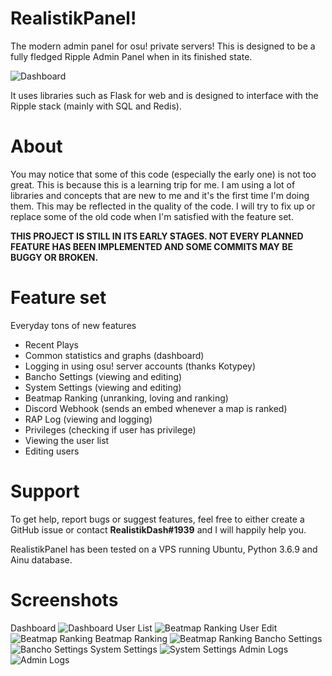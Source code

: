 # RealistikPanel!
The modern admin panel for osu! private servers! This is designed to be a fully fledged Ripple Admin Panel when in its finished state.

![Dashboard](https://i.imgur.com/EDV3cK4.png)

It uses libraries such as Flask for web and is designed to interface with the Ripple stack (mainly with SQL and Redis).

# About

You may notice that some of this code (especially the early one) is not too great. This is because this is a learning trip for me.
I am using a lot of libraries and concepts that are new to me and it's the first time I'm doing them.
This may be reflected in the quality of the code. I will try to fix up or replace some of the old code when I'm satisfied with the feature set.

**THIS PROJECT IS STILL IN ITS EARLY STAGES. NOT EVERY PLANNED FEATURE HAS BEEN IMPLEMENTED AND SOME COMMITS MAY BE BUGGY OR BROKEN.**

# Feature set
Everyday tons of new features
- Recent Plays
- Common statistics and graphs (dashboard)
- Logging in using osu! server accounts (thanks Kotypey)
- Bancho Settings (viewing and editing)
- System Settings (viewing and editing)
- Beatmap Ranking (unranking, loving and ranking)
- Discord Webhook (sends an embed whenever a map is ranked)
- RAP Log (viewing and logging)
- Privileges (checking if user has privilege)
- Viewing the user list
- Editing users

# Support
To get help, report bugs or suggest features, feel free to either create a GitHub issue or contact **RealistikDash#1939** and I will happily help you.

RealistikPanel has been tested on a VPS running Ubuntu, Python 3.6.9 and Ainu database.

# Screenshots
Dashboard
![Dashboard](https://i.imgur.com/EDV3cK4.png)
User List
![Beatmap Ranking](https://i.imgur.com/UEGuU7u.png)
User Edit
![Beatmap Ranking](https://i.imgur.com/qMAi3o9.png)
Beatmap Ranking
![Beatmap Ranking](https://i.imgur.com/f2eNzDK.png)
Bancho Settings
![Bancho Settings](https://i.imgur.com/k4t1wPH.png)
System Settings
![System Settings](https://i.imgur.com/X2XUlQ4.png)
Admin Logs
![Admin Logs](https://i.imgur.com/5crcySv.png)